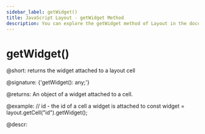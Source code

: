 ```yaml
---
sidebar_label: getWidget()
title: JavaScript Layout - getWidget Method 
description: You can explore the getWidget method of Layout in the documentation of the DHTMLX JavaScript UI library. Browse developer guides and API reference, try out code examples and live demos, and download a free 30-day evaluation version of DHTMLX Suite.
---
```


# getWidget()

@short: returns the widget attached to a layout cell

@signature: {'getWidget(): any;'}

@returns:
An object of a widget attached to a cell.

@example:
// id - the id of a cell a widget is attached to
const widget = layout.getCell("id").getWidget();

@descr:
